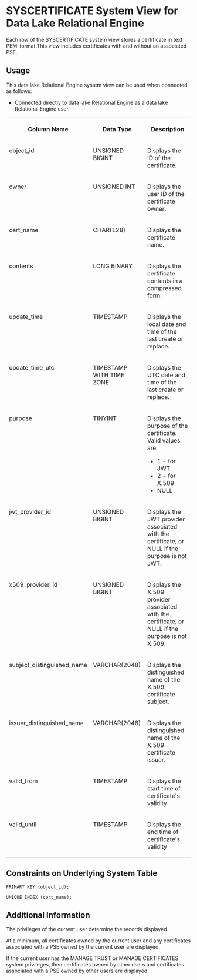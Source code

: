 <!-- loioa34ee8b984f210158899e4685d277754 -->

# SYSCERTIFICATE System View for Data Lake Relational Engine

Each row of the SYSCERTIFICATE system view stores a certificate in text PEM-format.This view includes certificates with and without an associated PSE.



<a name="loioa34ee8b984f210158899e4685d277754__section_i2m_qpq_b4b"/>

## Usage

This data lake Relational Engine system view can be used when connected as follows:

-   Connected directly to data lake Relational Engine as a data lake Relational Engine user.




<table>
<tr>
<th valign="top">

Column Name

</th>
<th valign="top">

Data Type

</th>
<th valign="top">

Description

</th>
</tr>
<tr>
<td valign="top">

object\_id

</td>
<td valign="top">

UNSIGNED BIGINT

</td>
<td valign="top">

Displays the ID of the certificate.

</td>
</tr>
<tr>
<td valign="top">

owner

</td>
<td valign="top">

UNSIGNED INT

</td>
<td valign="top">

Displays the user ID of the certificate owner.

</td>
</tr>
<tr>
<td valign="top">

cert\_name

</td>
<td valign="top">

CHAR\(128\)

</td>
<td valign="top">

Displays the certificate name.

</td>
</tr>
<tr>
<td valign="top">

contents

</td>
<td valign="top">

LONG BINARY

</td>
<td valign="top">

Displays the certificate contents in a compressed form.

</td>
</tr>
<tr>
<td valign="top">

update\_time

</td>
<td valign="top">

TIMESTAMP

</td>
<td valign="top">

Displays the local date and time of the last create or replace.

</td>
</tr>
<tr>
<td valign="top">

update\_time\_utc

</td>
<td valign="top">

TIMESTAMP WITH TIME ZONE

</td>
<td valign="top">

Displays the UTC date and time of the last create or replace.

</td>
</tr>
<tr>
<td valign="top">

purpose

</td>
<td valign="top">

TINYINT

</td>
<td valign="top">

Displays the purpose of the certificate. Valid values are:

-   1 - for JWT
-   2 - for X.509
-   NULL



</td>
</tr>
<tr>
<td valign="top">

jwt\_provider\_id

</td>
<td valign="top">

UNSIGNED BIGINT

</td>
<td valign="top">

Displays the JWT provider associated with the certificate, or NULL if the purpose is not JWT.

</td>
</tr>
<tr>
<td valign="top">

x509\_provider\_id

</td>
<td valign="top">

UNSIGNED BIGINT

</td>
<td valign="top">

Displays the X.509 provider associated with the certificate, or NULL if the purpose is not X.509.

</td>
</tr>
<tr>
<td valign="top">

subject\_distinguished\_name

</td>
<td valign="top">

VARCHAR\(2048\)

</td>
<td valign="top">

Displays the distinguished name of the X.509 certificate subject.

</td>
</tr>
<tr>
<td valign="top">

issuer\_distinguished\_name

</td>
<td valign="top">

VARCHAR\(2048\)

</td>
<td valign="top">

Displays the distinguished name of the X.509 certificate issuer.

</td>
</tr>
<tr>
<td valign="top">

valid\_from

</td>
<td valign="top">

TIMESTAMP

</td>
<td valign="top">

Displays the start time of certificate's validity

</td>
</tr>
<tr>
<td valign="top">

valid\_until

</td>
<td valign="top">

TIMESTAMP

</td>
<td valign="top">

Displays the end time of certificate's validity

</td>
</tr>
</table>



<a name="loioa34ee8b984f210158899e4685d277754__SYSCERTIFICATE_constraints1"/>

## Constraints on Underlying System Table

```
PRIMARY KEY (object_id);
```

```
UNIQUE INDEX (cert_name);
```



<a name="loioa34ee8b984f210158899e4685d277754__SYSCERTIFICATE_additional1"/>

## Additional Information

The privileges of the current user determine the records displayed.

At a minimum, all certificates owned by the current user and any certificates associated with a PSE owned by the current user are displayed.

If the current user has the MANAGE TRUST or MANAGE CERTIFICATES system privileges, then certificates owned by other users and certificates associated with a PSE owned by other users are displayed.

